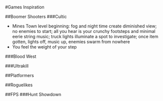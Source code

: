 #Games Inspiration

##Boomer Shooters
###Cultic
- Mines Town level beginning: fog and night time create diminished view; no enemies to start; all you hear is your crunchy footsteps and minimal eerie string music; truck lights illuminate a spot to investigate; once item gotten, lights off, music up, enemies swarm from nowhere
- You feel the weight of your step

###Blood West


###Ultrakill


##Platformers


##Roguelikes


##FPS
###Hunt Showdown
